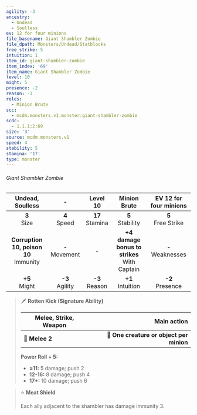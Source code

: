 ```yaml
---
agility: -3
ancestry:
  - Undead
  - Soulless
ev: 12 for four minions
file_basename: Giant Shambler Zombie
file_dpath: Monsters/Undead/Statblocks
free_strike: 5
intuition: 1
item_id: giant-shambler-zombie
item_index: '69'
item_name: Giant Shambler Zombie
level: 10
might: 5
presence: -2
reason: -3
roles:
  - Minion Brute
scc:
  - mcdm.monsters.v1:monster:giant-shambler-zombie
scdc:
  - 1.1.1:2:69
size: '3'
source: mcdm.monsters.v1
speed: 4
stability: 5
stamina: '17'
type: monster
---
```


###### Giant Shambler Zombie

|              Undead, Soulless              |          -          |      Level 10       |                   Minion Brute                   | EV 12 for four minions |
| :----------------------------------------: | :-----------------: | :-----------------: | :----------------------------------------------: | :--------------------: |
|              **3**<br/> Size               |  **4**<br/> Speed   | **17**<br/> Stamina |               **5**<br/> Stability               | **5**<br/> Free Strike |
| **Corruption 10, poison 10**<br/> Immunity | **-**<br/> Movement |          -          | **+4 damage bonus to strikes**<br/> With Captain | **-**<br/> Weaknesses  |
|             **+5**<br/> Might              | **-3**<br/> Agility | **-3**<br/> Reason  |              **+1**<br/> Intuition               |  **-2**<br/> Presence  |

<!-- -->
> 🗡 **Rotten Kick (Signature Ability)**
>
> | **Melee, Strike, Weapon** |                          **Main action** |
> | ------------------------- | ---------------------------------------: |
> | **📏 Melee 2**            | **🎯 One creature or object per minion** |
>
> **Power Roll + 5:**
>
> - **≤11:** 5 damage; push 2
> - **12-16:** 8 damage; push 4
> - **17+:** 10 damage; push 6

<!-- -->
> ⭐️ **Meat Shield**
>
> Each ally adjacent to the shambler has damage immunity 3.
